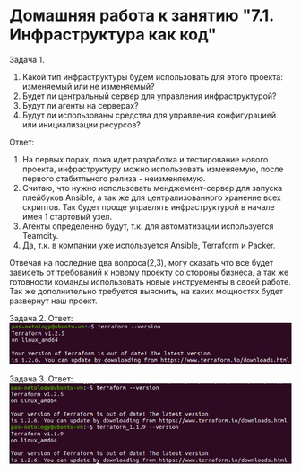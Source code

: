 Домашняя работа к занятию "7.1. Инфраструктура как код"
==
Задача 1.
1) Какой тип инфраструктуры будем использовать для этого проекта: изменяемый или не изменяемый?
2) Будет ли центральный сервер для управления инфраструктурой?
3) Будут ли агенты на серверах?
4) Будут ли использованы средства для управления конфигурацией или инициализации ресурсов?

Ответ:
1) На первых порах, пока идет разработка и тестирование нового проекта, инфраструктуру можно использовать изменяемую, после первого стабитльного релиза - неизменяемую.
2) Считаю, что нужно использовать менджемент-сервер для запуска плейбуков Ansible, а так же для централизованного хранение всех скриптов. Так будет проще управлять инфраструктурой в начале имея 1 стартовый узел.
3) Агенты определенно будут, т.к. для автоматизации используется Teamcity.
4) Да, т.к. в компании уже используется Ansible, Terraform и Packer.

Отвечая на последние два вопроса(2,3), могу сказать что все будет зависеть от требований к новому проекту со стороны бизнеса, а так же готовности команды использовать новые инструементы в своей работе. Так же дополнительно требуется выяснить, на каких мощностях будет развернут наш проект.

Задача 2. Ответ:
![alt text](pictures/terraform-1.PNG "Terraform-install")

Задача 3. Ответ:
![alt text](pictures/terraform.PNG "Terraform-two versions")